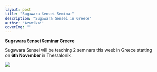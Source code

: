```yaml
---
layout: post
title: "Sugawara Sensei Seminar"
description: "Sugawara Sensei in Greece"
author: "Azamikai"
coverImg: ""
---
```


**Sugawara Sensei Seminar Greece**

Sugawara Sensei will be teaching 2 seminars this week in Greece starting on **6th November** in Thessaloniki. 

<img src="../../../img/greece_sugawara.jpg"/>